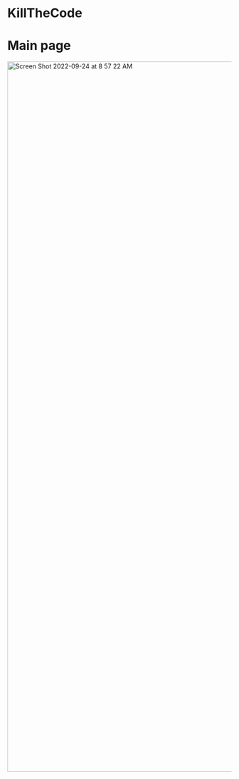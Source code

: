 # KillTheCode

# Main page
<img width="1596" alt="Screen Shot 2022-09-24 at 8 57 22 AM" src="https://user-images.githubusercontent.com/90344204/192104794-690983fd-40d5-4a40-81a4-4798fb2748e3.png">

